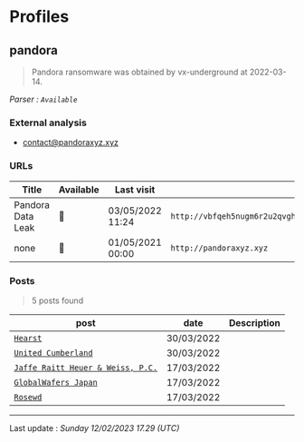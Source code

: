 # Profiles

## **pandora**

> Pandora ransomware was obtained by vx-underground at 2022-03-14.

_Parser : `Available`_

### External analysis
- contact@pandoraxyz.xyz

### URLs
| Title | Available | Last visit | fqdn | Screenshot 
|---|---|---|---|---|
| Pandora Data Leak | 🔴 | 03/05/2022 11:24 | `http://vbfqeh5nugm6r2u2qvghsdxm3fotf5wbxb5ltv6vw77vus5frdpuaiid.onion` | ❌ | 
| none | 🔴 | 01/05/2021 00:00 | `http://pandoraxyz.xyz` | ❌ | 

### Posts

> 5 posts found

| post | date | Description
|---|---|---|
| [`Hearst`](https://google.com/search?q=Hearst) | 30/03/2022 |   |
| [`United Cumberland`](https://google.com/search?q=United+Cumberland) | 30/03/2022 |   |
| [`Jaffe Raitt Heuer & Weiss, P.C.`](https://google.com/search?q=Jaffe+Raitt+Heuer+%26+Weiss%2C+P.C.) | 17/03/2022 |   |
| [`GlobalWafers Japan`](https://google.com/search?q=GlobalWafers+Japan) | 17/03/2022 |   |
| [`Rosewd`](https://google.com/search?q=Rosewd) | 17/03/2022 |   |

 --- 


Last update : _Sunday 12/02/2023 17.29 (UTC)_
